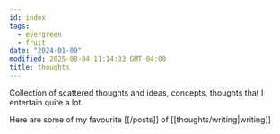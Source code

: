 ```yaml
---
id: index
tags:
  - evergreen
  - fruit
date: "2024-01-09"
modified: 2025-08-04 11:14:33 GMT-04:00
title: thoughts
---
```


Collection of scattered thoughts and ideas, concepts, thoughts that I entertain quite a lot.

Here are some of my favourite [[/posts]] of [[thoughts/writing|writing]]
